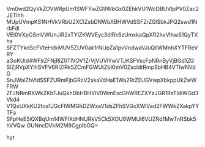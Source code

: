 Vm0wd2QyVkZOVWRpUm1SWFYwZG9WbGx0ZEhkVU1WcDBUVlpPV0Zac2JETlhh
MUpUVmpKS1NHVkVRbUZXClZsbDNWbXBHWVdSSFZrZGlSbkJPQ2swd1NrbFdi
VEI0VXpGSmVWUnJiR2xTYlZKWVEyc3dlRk5zUmxkaQpXR2hvVlhwS1QyTXha
SFZTYkdScFVteHdkMUV5ZUV0ak1rNUpZa1pvVndwaVJuQllWMnhXYTFReVRY
aGoKUld4WFlrZFNjRlZ0TlVOV1ZrVjVUVlYwVTJKSFVscFpNRnByVjBGd1ZG
SlZjRVpXYlhSVFV6RlZlRk5ZCmFGWUtZbXhhV0ZscldtRmpSbHB4VTIwNVdG
SnJWalZhVldSSFZURmFjbGRzV2xkaVdHaE1Wa2RrZDJGVwpXbkppUkZwWFRW
ZFJNRmRXWkZKbFJuQkhDbHBHVlV0WmExcGhWREZXYzJGR1RsTldiWGd3Vkd4
V1QxUXkKU2toa1JGcFlWMGhDZWxaV1dsZFhSVGxXWlVad2FWWkZXakpYYTFa
SFpHeE5lQXBqUm14WFlXdHNURkV5Ck5XOU9WMUl6VUZRd1MwTnRSbk5hVVQw
OUNncDVkM2M9CgplbGQ=

hyt